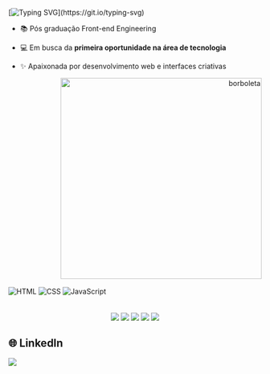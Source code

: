 <!-- Título animado -->
[![Typing SVG](https://readme-typing-svg.demolab.com?font=Tangerine&weight=500&size=38&pause=1000&color=D14CE8&random=true&width=510&lines=Ol%C3%A1%2C+seja+bem+vindo!)](https://git.io/typing-svg)

- :books: Pós graduação Front-end Engineering
- 💻 Em busca da **primeira oportunidade na área de tecnologia**
- ✨ Apaixonada por desenvolvimento web e interfaces criativas

  <!-- Borboleta decorativa -->
<p align="right">
  <img src="https://i.imgur.com/sCFez7y.png" alt="borboleta" width="400px">
</p>

<div style="display: inline_block">
  <img align="center" alt="HTML" src="https://img.shields.io/badge/HTML5-E34F26?style=for-the-badge&logo=html5&logoColor=white" />
  <img align="center" alt="CSS" src="https://img.shields.io/badge/CSS3-1572B6?style=for-the-badge&logo=css3&logoColor=white" />
  <img align="center" alt="JavaScript" src="https://img.shields.io/badge/JavaScript-F7DF1E?style=for-the-badge&logo=javascript&logoColor=black" />
</div>

<br>
</br>

<div align="center">
  <img src="http://github-profile-summary-cards.vercel.app/api/cards/profile-details?username=mayaratlt23&theme=jolly" />
  <img src="http://github-profile-summary-cards.vercel.app/api/cards/stats?username=mayaratlt23&theme=jolly" />
  <img src="http://github-profile-summary-cards.vercel.app/api/cards/productive-time?username=mayaratlt23&theme=jolly&utcOffset=8" />
  <img src="http://github-profile-summary-cards.vercel.app/api/cards/repos-per-language?username=mayaratlt23&theme=jolly" />
  <img src="http://github-profile-summary-cards.vercel.app/api/cards/most-commit-language?username=mayaratlt23&theme=jolly" />
</div>



## 🌐 Linkedln

<a href="https://www.linkedin.com/in/mayaraalmeida24/" target="_blank">
  <img src="https://img.shields.io/badge/-LinkedIn-%230077B5?style=for-the-badge&logo=linkedin&logoColor=white" />
</a>











  


